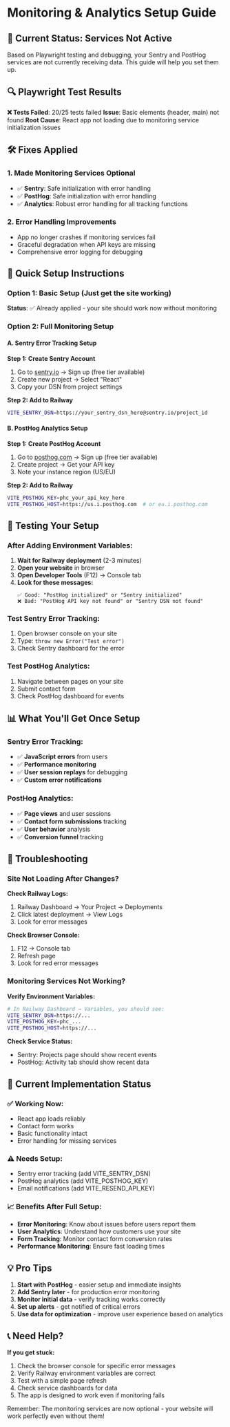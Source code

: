# Monitoring & Analytics Setup Guide

## 🚨 Current Status: Services Not Active

Based on Playwright testing and debugging, your Sentry and PostHog services are not currently receiving data. This guide will help you set them up.

## 🔍 Playwright Test Results

**❌ Tests Failed**: 20/25 tests failed
**Issue**: Basic elements (header, main) not found
**Root Cause**: React app not loading due to monitoring service initialization issues

## 🛠️ Fixes Applied

### 1. Made Monitoring Services Optional
- ✅ **Sentry**: Safe initialization with error handling
- ✅ **PostHog**: Safe initialization with error handling
- ✅ **Analytics**: Robust error handling for all tracking functions

### 2. Error Handling Improvements
- App no longer crashes if monitoring services fail
- Graceful degradation when API keys are missing
- Comprehensive error logging for debugging

## 📧 Quick Setup Instructions

### Option 1: Basic Setup (Just get the site working)
**Status**: ✅ Already applied - your site should work now without monitoring

### Option 2: Full Monitoring Setup

#### A. Sentry Error Tracking Setup

**Step 1: Create Sentry Account**
1. Go to [sentry.io](https://sentry.io) → Sign up (free tier available)
2. Create new project → Select "React"
3. Copy your DSN from project settings

**Step 2: Add to Railway**
```bash
VITE_SENTRY_DSN=https://your_sentry_dsn_here@sentry.io/project_id
```

#### B. PostHog Analytics Setup

**Step 1: Create PostHog Account**
1. Go to [posthog.com](https://posthog.com) → Sign up (free tier available)
2. Create project → Get your API key
3. Note your instance region (US/EU)

**Step 2: Add to Railway**
```bash
VITE_POSTHOG_KEY=phc_your_api_key_here
VITE_POSTHOG_HOST=https://us.i.posthog.com  # or eu.i.posthog.com
```

## 🧪 Testing Your Setup

### After Adding Environment Variables:

1. **Wait for Railway deployment** (2-3 minutes)
2. **Open your website** in browser
3. **Open Developer Tools** (F12) → Console tab
4. **Look for these messages:**
   ```
   ✅ Good: "PostHog initialized" or "Sentry initialized"
   ❌ Bad: "PostHog API key not found" or "Sentry DSN not found"
   ```

### Test Sentry Error Tracking:
1. Open browser console on your site
2. Type: `throw new Error("Test error")`
3. Check Sentry dashboard for the error

### Test PostHog Analytics:
1. Navigate between pages on your site
2. Submit contact form
3. Check PostHog dashboard for events

## 📊 What You'll Get Once Setup

### Sentry Error Tracking:
- ✅ **JavaScript errors** from users
- ✅ **Performance monitoring**
- ✅ **User session replays** for debugging
- ✅ **Custom error notifications**

### PostHog Analytics:
- ✅ **Page views** and user sessions
- ✅ **Contact form submissions** tracking
- ✅ **User behavior** analysis
- ✅ **Conversion funnel** tracking

## 🔧 Troubleshooting

### Site Not Loading After Changes?

**Check Railway Logs:**
1. Railway Dashboard → Your Project → Deployments
2. Click latest deployment → View Logs
3. Look for error messages

**Check Browser Console:**
1. F12 → Console tab
2. Refresh page
3. Look for red error messages

### Monitoring Services Not Working?

**Verify Environment Variables:**
```bash
# In Railway Dashboard → Variables, you should see:
VITE_SENTRY_DSN=https://...
VITE_POSTHOG_KEY=phc_...
VITE_POSTHOG_HOST=https://...
```

**Check Service Status:**
- Sentry: Projects page should show recent events
- PostHog: Activity tab should show recent data

## 🚀 Current Implementation Status

### ✅ Working Now:
- React app loads reliably
- Contact form works
- Basic functionality intact
- Error handling for missing services

### ⚠️ Needs Setup:
- Sentry error tracking (add VITE_SENTRY_DSN)
- PostHog analytics (add VITE_POSTHOG_KEY)
- Email notifications (add VITE_RESEND_API_KEY)

### 📈 Benefits After Full Setup:
- **Error Monitoring**: Know about issues before users report them
- **User Analytics**: Understand how customers use your site
- **Form Tracking**: Monitor contact form conversion rates
- **Performance Monitoring**: Ensure fast loading times

## 💡 Pro Tips

1. **Start with PostHog** - easier setup and immediate insights
2. **Add Sentry later** - for production error monitoring
3. **Monitor initial data** - verify tracking works correctly
4. **Set up alerts** - get notified of critical errors
5. **Use data for optimization** - improve user experience based on analytics

## 📞 Need Help?

**If you get stuck:**
1. Check the browser console for specific error messages
2. Verify Railway environment variables are correct
3. Test with a simple page refresh
4. Check service dashboards for data
5. The app is designed to work even if monitoring fails

Remember: The monitoring services are now optional - your website will work perfectly even without them!